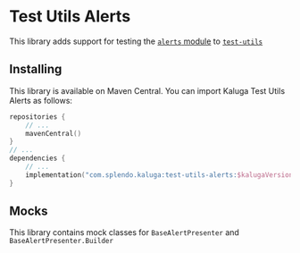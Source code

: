 # Test Utils Alerts

This library adds support for testing the [`alerts` module](../alerts) to [`test-utils`](../test-utils-base)

## Installing
This library is available on Maven Central. You can import Kaluga Test Utils Alerts as follows:

```kotlin
repositories {
    // ...
    mavenCentral()
}
// ...
dependencies {
    // ...
    implementation("com.splendo.kaluga:test-utils-alerts:$kalugaVersion")
}
```

## Mocks
This library contains mock classes for `BaseAlertPresenter` and `BaseAlertPresenter.Builder`

